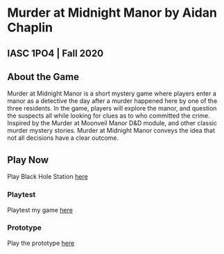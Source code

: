 # Murder at Midnight Manor by Aidan Chaplin
## IASC 1PO4 | Fall 2020

## About the Game

Murder at Midnight Manor is a short mystery game where players enter a manor as a detective the day after a murder happened here by one of the three residents. In the game, players will explore the manor, and question the suspects all while looking for clues as to who committed the crime. Inspired by the Murder at Moonveil Manor D&D module, and other classic murder mystery stories. Murder at Midnight Manor conveys the idea that not all decisions have a clear outcome.

## Play Now

Play Black Hole Station [here](final_build/MurderAtMidnightManor_FinalBuild.html)

### Playtest

Playtest my game [here](playtest/playtest)

### Prototype

Play the prototype [here](prototype/TwineGamePrototype.html)
